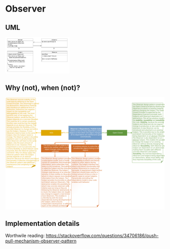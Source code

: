 # Observer
## UML
<img src=ObserverUML.png width=40% height=40%>

## Why (not), when (not)?
![Observer](https://raw.githubusercontent.com/NiekBeijloos/Design-Patterns/master/Behavioral/07.%20Observer/Observer.svg?raw=true)

## Implementation details
Worthwile reading: https://stackoverflow.com/questions/34706186/push-pull-mechanism-observer-pattern 

